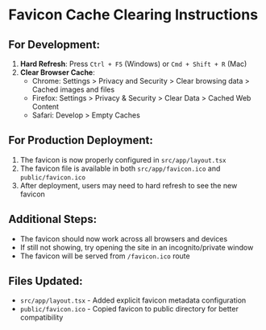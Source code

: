 # Favicon Cache Clearing Instructions

## For Development:
1. **Hard Refresh**: Press `Ctrl + F5` (Windows) or `Cmd + Shift + R` (Mac)
2. **Clear Browser Cache**: 
   - Chrome: Settings > Privacy and Security > Clear browsing data > Cached images and files
   - Firefox: Settings > Privacy & Security > Clear Data > Cached Web Content
   - Safari: Develop > Empty Caches

## For Production Deployment:
1. The favicon is now properly configured in `src/app/layout.tsx`
2. The favicon file is available in both `src/app/favicon.ico` and `public/favicon.ico`
3. After deployment, users may need to hard refresh to see the new favicon

## Additional Steps:
- The favicon should now work across all browsers and devices
- If still not showing, try opening the site in an incognito/private window
- The favicon will be served from `/favicon.ico` route

## Files Updated:
- `src/app/layout.tsx` - Added explicit favicon metadata configuration
- `public/favicon.ico` - Copied favicon to public directory for better compatibility
